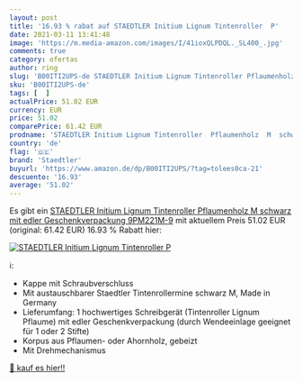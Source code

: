 ```yaml
---
layout: post
title: '16.93 % rabat auf STAEDTLER Initium Lignum Tintenroller  P'
date: 2021-03-11 13:41:48
image: 'https://m.media-amazon.com/images/I/41ioxQLPDQL._SL400_.jpg'
comments: true
category: ofertas
author: ring
slug: 'B00ITI2UPS-de STAEDTLER Initium Lignum Tintenroller Pflaumenholz M...'
sku: 'B00ITI2UPS-de'
tags: [  ]
actualPrice: 51.02 EUR
currency: EUR
price: 51.02
comparePrice: 61.42 EUR
prodname: 'STAEDTLER Initium Lignum Tintenroller  Pflaumenholz  M  schwarz  mit edler Geschenkverpackung  9PM221M-9'
country: 'de'
flag: '🇩🇪'
brand: 'Staedtler'
buyurl: 'https://www.amazon.de/dp/B00ITI2UPS/?tag=tolees0ca-21'
descuento: '16.93'
average: '51.02'
---
```


Es gibt ein [STAEDTLER Initium Lignum Tintenroller  Pflaumenholz  M  schwarz  mit edler Geschenkverpackung  9PM221M-9](https://www.amazon.de/dp/B00ITI2UPS/?tag=tolees0ca-21) mit aktuellem Preis 51.02 EUR (original: 61.42 EUR) 16.93 % Rabatt hier:

[![STAEDTLER Initium Lignum Tintenroller  P](https://m.media-amazon.com/images/I/41ioxQLPDQL._SL400_.jpg)](https://www.amazon.de/dp/B00ITI2UPS/?tag=tolees0ca-21)

ℹ️:

- Kappe mit Schraubverschluss
- Mit austauschbarer Staedtler Tintenrollermine schwarz M, Made in Germany
- Lieferumfang: 1 hochwertiges Schreibgerät (Tintenroller Lignum Pflaume) mit edler Geschenkverpackung (durch Wendeeinlage geeignet für 1 oder 2 Stifte)
- Korpus aus Pflaumen- oder Ahornholz, gebeizt
- Mit Drehmechanismus

[🛒 kauf es hier!!](https://www.amazon.de/dp/B00ITI2UPS/?tag=tolees0ca-21)
